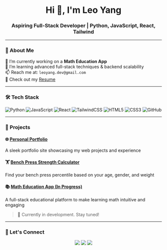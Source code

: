 <h1 align="center">Hi 👋, I'm Leo Yang</h1>
<h3 align="center">Aspiring Full-Stack Developer | Python, JavaScript, React, Tailwind</h3>


---

### 🧠 About Me

🔭 I’m currently working on a **Math Education App**  
🌱 I’m learning advanced full-stack techniques & backend scalability  
📫 Reach me at: `leoyang.dev@gmail.com`  
📄 Check out my [Resume](https://docs.google.com/document/d/1UQiUJc0CM-ZY-i6LfiOQAfi99YbvHhVED3g9zRt0RGE/edit?usp=sharing)

---

### 🛠️ Tech Stack

![Python](https://img.shields.io/badge/-Python-3776AB?logo=python&logoColor=white&style=flat)
![JavaScript](https://img.shields.io/badge/-JavaScript-F7DF1E?logo=javascript&logoColor=black&style=flat)
![React](https://img.shields.io/badge/-React-61DAFB?logo=react&logoColor=black&style=flat)
![TailwindCSS](https://img.shields.io/badge/-TailwindCSS-38B2AC?logo=tailwind-css&logoColor=white&style=flat)
![HTML5](https://img.shields.io/badge/-HTML5-E34F26?logo=html5&logoColor=white&style=flat)
![CSS3](https://img.shields.io/badge/-CSS3-1572B6?logo=css3&logoColor=white&style=flat)
![GitHub](https://img.shields.io/badge/-GitHub-181717?logo=github&logoColor=white&style=flat)

---

### 🚀 Projects

#### 🌐 [Personal Portfolio](https://portfolioleoyang.vercel.app)
A sleek portfolio site showcasing my web projects and experience  


#### 🏋️ [Bench Press Strength Calculator](https://benchpresscalc.netlify.app)
Find your bench press percentile based on your age, gender, and weight  


#### 📚 [Math Education App (In Progress)](https://github.com/EduApp101)
A full-stack educational platform to make learning math intuitive and engaging  
> 🚧 Currently in development. Stay tuned!

---



### 💬 Let's Connect

<p align="center">
  <a href="mailto:leoyang.dev@gmail.com"><img src="https://img.shields.io/badge/Gmail-D14836?logo=gmail&logoColor=white" /></a>
  <a href="https://portfolioleoyang.vercel.app"><img src="https://img.shields.io/badge/Portfolio-000000?logo=vercel&logoColor=white" /></a>
  <a href="https://www.linkedin.com/in/leo-yang-076"><img src="https://img.shields.io/badge/LinkedIn-0A66C2?logo=linkedin&logoColor=white" /></a>
</p>
